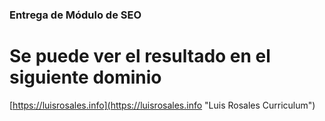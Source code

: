 ### Entrega de Módulo de SEO

# Se puede ver el resultado en el siguiente dominio
[https://luisrosales.info](https://luisrosales.info "Luis Rosales Curriculum")